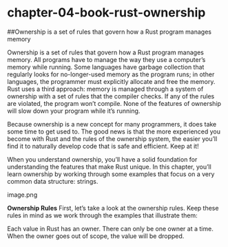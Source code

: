 # chapter-04-book-rust-ownership
##Ownership is a set of rules that govern how a Rust program manages memory

Ownership is a set of rules that govern how a Rust program manages memory. All programs have to manage the way they use a computer’s memory while running. Some languages have garbage collection that regularly looks for no-longer-used memory as the program runs; in other languages, the programmer must explicitly allocate and free the memory. Rust uses a third approach: memory is managed through a system of ownership with a set of rules that the compiler checks. If any of the rules are violated, the program won’t compile. None of the features of ownership will slow down your program while it’s running.

Because ownership is a new concept for many programmers, it does take some time to get used to. The good news is that the more experienced you become with Rust and the rules of the ownership system, the easier you’ll find it to naturally develop code that is safe and efficient. Keep at it!

When you understand ownership, you’ll have a solid foundation for understanding the features that make Rust unique. In this chapter, you’ll learn ownership by working through some examples that focus on a very common data structure: strings.

image.png

<b>Ownership Rules</b>
First, let’s take a look at the ownership rules. Keep these rules in mind as we work through the examples that illustrate them:

Each value in Rust has an owner.
There can only be one owner at a time.
When the owner goes out of scope, the value will be dropped.